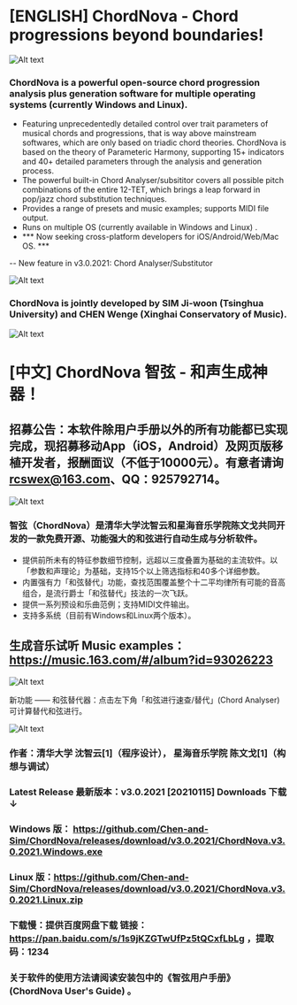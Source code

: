 # [ENGLISH] ChordNova - Chord progressions beyond boundaries!

![Alt text](screenshots/ChordNova-main-screenshot-en.png)

### ChordNova is a powerful open-source chord progression analysis plus generation software for multiple operating systems (currently Windows and Linux).
* Featuring unprecedentedly detailed control over trait parameters of musical chords and progressions, that is way above mainstream softwares, which are only based on triadic chord theories. ChordNova is based on the theory of Parameteric Harmony, supporting 15+ indicators and 40+ detailed parameters through the analysis and generation process.
* The powerful built-in Chord Analyser/subsititor covers all possible pitch combinations of the entire 12-TET, which brings a leap forward in pop/jazz chord substitution techniques.
* Provides a range of presets and music examples; supports MIDI file output.
* Runs on multiple OS (currently available in Windows and Linux) .
* *** Now seeking cross-platform developers for iOS/Android/Web/Mac OS.  ***

-- New feature in v3.0.2021: Chord Analyser/Substitutor

![Alt text](screenshots/ChordNova-sub-screenshot-en.png)

### ChordNova is jointly developed by SIM Ji-woon (Tsinghua University) and CHEN Wenge (Xinghai Conservatory of Music).


![Alt text](attachments/icons/icon-white.png)

# [中文] ChordNova 智弦 - 和声生成神器！

## 招募公告：本软件除用户手册以外的所有功能都已实现完成，现招募移动App（iOS，Android）及网页版移植开发者，报酬面议（不低于10000元）。有意者请询 rcswex@163.com、QQ：925792714。
![Alt text](screenshots/ChordNova-main-screenshot-zh-cn.png)

### 智弦（ChordNova）是清华大学沈智云和星海音乐学院陈文戈共同开发的一款免费开源、功能强大的和弦进行自动生成与分析软件。
* 提供前所未有的特征参数细节控制，远超以三度叠置为基础的主流软件。以「参数和声理论」为基础，支持15个以上筛选指标和40多个详细参数。
* 内置强有力「和弦替代」功能，查找范围覆盖整个十二平均律所有可能的音高组合，是流行爵士「和弦替代」技法的一次飞跃。
* 提供一系列预设和乐曲范例；支持MIDI文件输出。
* 支持多系统（目前有Windows和Linux两个版本）。

## 生成音乐试听 Music examples：https://music.163.com/#/album?id=93026223

![Alt text](screenshots/ChordNova-main-screenshot-zh-cn.png)

新功能 —— 和弦替代器：点击左下角「和弦进行速查/替代」(Chord Analyser) 可计算替代和弦进行。

![Alt text](screenshots/ChordNova-sub-screenshot-zh-cn.png)

### 作者：清华大学  沈智云[1]（程序设计），  星海音乐学院  陈文戈[1]（构想与调试）
### Latest Release 最新版本：v3.0.2021 [20210115] Downloads 下载 ↓ 
### Windows 版： https://github.com/Chen-and-Sim/ChordNova/releases/download/v3.0.2021/ChordNova.v3.0.2021.Windows.exe
### Linux 版：https://github.com/Chen-and-Sim/ChordNova/releases/download/v3.0.2021/ChordNova.v3.0.2021.Linux.zip
### 下载慢：提供百度网盘下载 链接：https://pan.baidu.com/s/1s9jKZGTwUfPz5tQCxfLbLg ，提取码：1234
### 关于软件的使用方法请阅读安装包中的《智弦用户手册》(ChordNova User's Guide) 。
